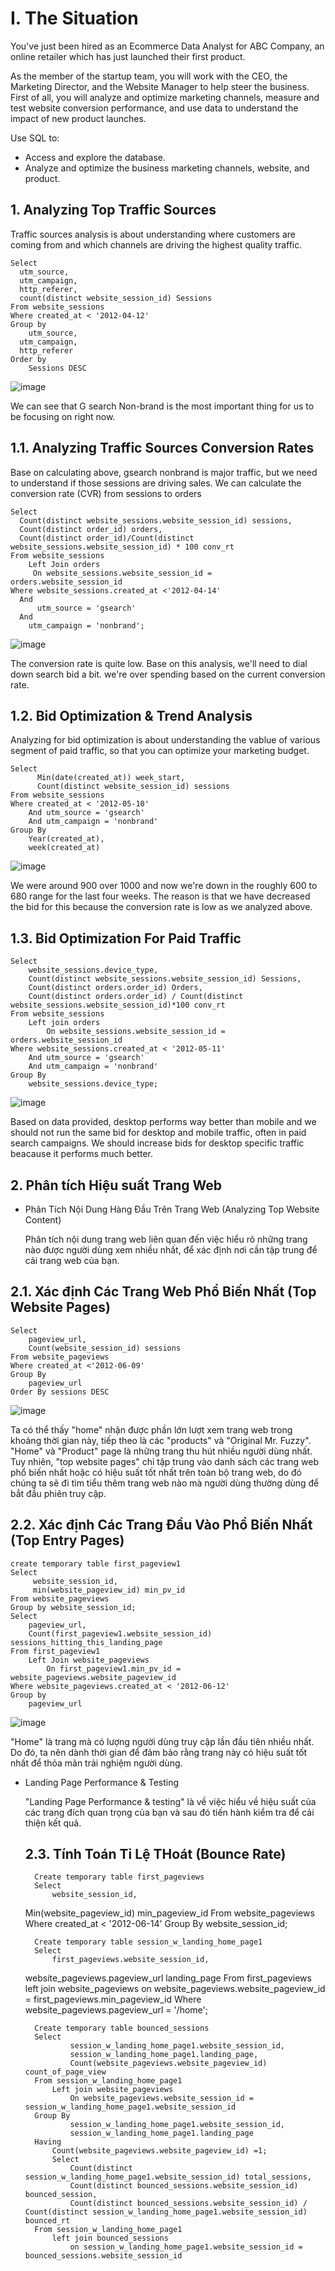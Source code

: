 # I. The Situation
  You've just been hired as an Ecommerce Data Analyst for ABC Company, an online retailer which has just launched their first product.

  As the member of the startup team, you will work with the CEO, the Marketing Director, and the Website Manager to help steer the business.
  First of all, you will analyze and optimize marketing channels, measure and test website conversion performance, and use data to understand 
  the impact of new product launches.

  Use SQL to:
  + Access and explore the database.
  + Analyze and optimize the business marketing channels, website, and product.
## 1. Analyzing Top Traffic Sources
  Traffic sources analysis is about understanding where customers are coming from and which channels are driving the highest quality traffic.
    
    Select
      utm_source,
      utm_campaign,
      http_referer,
      count(distinct website_session_id) Sessions
    From website_sessions
    Where created_at < '2012-04-12'
    Group by
	    utm_source,
      utm_campaign,
      http_referer
    Order by
	    Sessions DESC
  ![image](https://github.com/IamQuangg/Analyzing_Traffic_Sources/assets/128073066/bbc4b35f-4732-4b0d-bd4e-4478f1f6424f)
  
  We can see that G search Non-brand is the most important thing for us to be focusing on right now.
  ## 1.1. Analyzing Traffic Sources Conversion Rates
  Base on calculating above, gsearch nonbrand is major traffic, but we need to understand if those sessions are driving sales. We can calculate
  the conversion rate (CVR) from sessions to orders

    Select
      Count(distinct website_sessions.website_session_id) sessions,
      Count(distinct order_id) orders,
      Count(distinct order_id)/Count(distinct website_sessions.website_session_id) * 100 conv_rt
    From website_sessions
	    Left Join orders 
         On website_sessions.website_session_id = orders.website_session_id
    Where website_sessions.created_at <'2012-04-14' 
      And
	      utm_source = 'gsearch'
      And
        utm_campaign = 'nonbrand';
  ![image](https://github.com/IamQuangg/Analyzing_Traffic_Sources/assets/128073066/8c965c46-f79b-404f-8090-5291efda594f)
  
  The conversion rate is quite low. Base on this analysis, we'll need to dial down search bid a bit. we're over spending based on the current conversion rate.
  ## 1.2. Bid Optimization & Trend Analysis
  Analyzing for bid optimization is about understanding the vablue of various segment of paid traffic, so that you can optimize your marketing budget.

    Select
	      Min(date(created_at)) week_start,
          Count(distinct website_session_id) sessions
    From website_sessions
    Where created_at < '2012-05-10'
	    And utm_source = 'gsearch'
        And utm_campaign = 'nonbrand'
    Group By
	    Year(created_at),
	    week(created_at)
  ![image](https://github.com/IamQuangg/Analyzing_Traffic_Sources/assets/128073066/34e9a135-1a5a-446f-a987-01b1757d117f)

  We were around 900 over 1000 and now we're down in the roughly 600 to 680 range for the last four weeks. The reason is that we have decreased the bid for this
  because the conversion rate is low as we analyzed above.
  ## 1.3. Bid Optimization For Paid Traffic
  	Select
		website_sessions.device_type,
    	Count(distinct website_sessions.website_session_id) Sessions,
    	Count(distinct orders.order_id) Orders,
    	Count(distinct orders.order_id) / Count(distinct website_sessions.website_session_id)*100 conv_rt
	From website_sessions
		Left join orders
			On website_sessions.website_session_id = orders.website_session_id
	Where website_sessions.created_at < '2012-05-11'
		And utm_source = 'gsearch'
    	And utm_campaign = 'nonbrand'
	Group By 
		website_sessions.device_type;
  ![image](https://github.com/IamQuangg/Analyzing_Traffic_Sources/assets/128073066/5f623e75-1403-4c80-ae6b-32cab257b8bf)

  Based on data provided, desktop performs way better than mobile and we should not run the same bid for desktop and mobile traffic, often in paid search campaigns.
  We should increase bids for desktop specific traffic beacause it performs much better.
 ## 2. Phân tích Hiệu suất Trang Web
 * Phân Tích Nội Dung Hàng Đầu Trên Trang Web (Analyzing Top Website Content)

   Phân tích nội dung trang web liên quan đến việc hiểu rõ những trang nào được người dùng xem nhiều nhất, để xác định nơi cần tập trung để cải trang web của bạn.
## 2.1. Xác định Các Trang Web Phổ Biến Nhất (Top Website Pages)
	Select 
		pageview_url,
    	Count(website_session_id) sessions
	From website_pageviews
	Where created_at <'2012-06-09'
	Group By
		pageview_url
	Order By sessions DESC
 ![image](https://github.com/IamQuangg/Analyzing_Traffic_Sources/assets/128073066/57bbbdcb-367a-42cc-89ef-d43b61e4da2a)

 Ta có thể thấy "home" nhận được phần lớn lượt xem trang web trong khoảng thời gian này, tiếp theo là các "products" và "Original Mr. Fuzzy". "Home" và "Product" page là 
 những trang thu hút nhiều người dùng nhất. Tuy nhiên, "top website pages" chỉ tập trung vào danh sách các trang web phổ biến nhất hoặc có hiệu suất tốt nhất trên toàn bộ 
 trang web, do đó chúng ta sẽ đi tìm tiểu thêm trang web nào mà người dùng thường dùng để bắt đầu phiên truy cập.
 ## 2.2. Xác định Các Trang Đầu Vào Phổ Biến Nhất (Top Entry Pages)
 	create temporary table first_pageview1
	Select
		 website_session_id,
   	 	 min(website_pageview_id) min_pv_id
	From website_pageviews
	Group by website_session_id;
	Select 
		pageview_url,
    	Count(first_pageview1.website_session_id) sessions_hitting_this_landing_page
	From first_pageview1
		Left Join website_pageviews
			On first_pageview1.min_pv_id = website_pageviews.website_pageview_id
	Where website_pageviews.created_at < '2012-06-12'
	Group by 
		pageview_url
  ![image](https://github.com/IamQuangg/Analyzing_Traffic_Sources/assets/128073066/37f46bec-d6d5-4f73-83ee-a72495dafac2)

  "Home" là trang mà có lượng người dùng truy cập lần đầu tiên nhiều nhất. Do đó, ta nên dành thời gian để đảm bảo rằng trang này có hiệu suất tốt nhất để thỏa mãn 
  trải nghiệm người dùng.

* Landing Page Performance & Testing

  "Landing Page Performance & testing" là về việc hiểu về hiệu suất của các trang đích quan trọng của bạn và sau đó tiến hành kiểm tra để cải thiện kết quả.
  ## 2.3. Tính Toán Tỉ Lệ THoát (Bounce Rate)

		Create temporary table first_pageviews
		Select
			website_session_id,
	 Min(website_pageview_id) min_pageview_id
		From website_pageviews
		Where created_at < '2012-06-14'
		Group By
			website_session_id;
	    
		Create temporary table session_w_landing_home_page1
		Select 
			first_pageviews.website_session_id,
	 website_pageviews.pageview_url landing_page
		From first_pageviews
			left join website_pageviews
				on website_pageviews.website_pageview_id = first_pageviews.min_pageview_id
	 Where
			website_pageviews.pageview_url = '/home';
	    
		Create temporary table bounced_sessions
		Select 
				session_w_landing_home_page1.website_session_id,
	    		session_w_landing_home_page1.landing_page,
	    		Count(website_pageviews.website_pageview_id) count_of_page_view
		From session_w_landing_home_page1
			Left join website_pageviews
				On website_pageviews.website_session_id = session_w_landing_home_page1.website_session_id
		Group By
				session_w_landing_home_page1.website_session_id,
	    		session_w_landing_home_page1.landing_page
		Having 
		 	Count(website_pageviews.website_pageview_id) =1;
	     	Select
				Count(distinct session_w_landing_home_page1.website_session_id) total_sessions,
	    		Count(distinct bounced_sessions.website_session_id) bounced_session,
	    		Count(distinct bounced_sessions.website_session_id) / Count(distinct session_w_landing_home_page1.website_session_id) bounced_rt
		From session_w_landing_home_page1
			left join bounced_sessions
				on session_w_landing_home_page1.website_session_id = bounced_sessions.website_session_id
  

  


  
